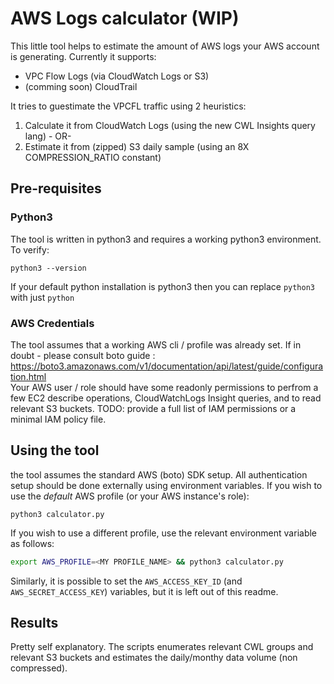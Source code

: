 # AWS Logs calculator (WIP)
This little tool helps to estimate the amount of AWS logs your AWS account is generating.
Currently it supports:
- VPC Flow Logs (via CloudWatch Logs or S3)
- (comming soon) CloudTrail 

It tries to guestimate the VPCFL traffic using 2 heuristics:
1. Calculate it from CloudWatch Logs (using the new CWL Insights query lang) - OR-
2. Estimate it from (zipped) S3 daily sample (using an 8X COMPRESSION_RATIO constant)

## Pre-requisites
### Python3
The tool is written in python3 and requires a working python3 environment. To verify:
```
python3 --version
```
If your default python installation is python3 then you can replace `python3` with just `python`

### AWS Credentials
The tool assumes that a working AWS cli / profile was already set. If in doubt - please consult boto guide : https://boto3.amazonaws.com/v1/documentation/api/latest/guide/configuration.html <br/>
Your AWS user / role should have some readonly permissions to perfrom a few EC2 describe operations, CloudWatchLogs Insight queries, and to read relevant S3 buckets. TODO: provide a full list of IAM permissions or a minimal IAM policy file.


## Using the tool
the tool assumes the standard AWS (boto) SDK setup. All authentication setup should be done externally using environment variables.
If you wish to use the *default* AWS profile (or your AWS instance's role):
```
python3 calculator.py
```

If you wish to use a different profile, use the relevant environment variable as follows:
```bash
export AWS_PROFILE=<MY PROFILE_NAME> && python3 calculator.py
```
Similarly, it is possible to set the `AWS_ACCESS_KEY_ID` (and `AWS_SECRET_ACCESS_KEY`) variables, but it is left out of this readme.

## Results
Pretty self explanatory. The scripts enumerates relevant CWL groups and relevant S3 buckets and estimates the daily/monthy data volume (non compressed).